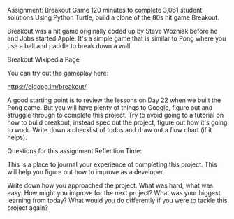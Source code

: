 Assignment: Breakout Game
120 minutes to complete
3,061 student solutions
Using Python Turtle, build a clone of the 80s hit game Breakout.

Breakout was a hit game originally coded up by Steve Wozniak before he and Jobs started Apple. It's a simple game that is similar to Pong where you use a ball and paddle to break down a wall.

Breakout Wikipedia Page




You can try out the gameplay here:

https://elgoog.im/breakout/



A good starting point is to review the lessons on Day 22 when we built the Pong game. But you will have plenty of things to Google, figure out and struggle through to complete this project. Try to avoid going to a tutorial on how to build breakout, instead spec out the project, figure out how it's going to work. Write down a checklist of todos and draw out a flow chart (if it helps).

Questions for this assignment
Reflection Time:

This is a place to journal your experience of completing this project. This will help you figure out how to improve as a developer.

Write down how you approached the project. What was hard, what was easy. How might you improve for the next project? What was your biggest learning from today? What would you do differently if you were to tackle this project again?